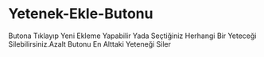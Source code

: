 # Yetenek-Ekle-Butonu
Butona Tıklayıp Yeni Ekleme Yapabilir Yada Seçtiğiniz Herhangi Bir Yeteceği Silebilirsiniz.Azalt Butonu En Alttaki Yeteneği Siler
